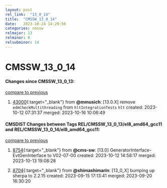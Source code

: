 ```yaml
---
layout: post
rel_link:  "13_0_14"
title:  "CMSSW_13_0_14"
date:   2023-10-24 14:29:50
categories: cmssw
relmajor: 13
relminor: 0
relsubminor: 14
---
```


# CMSSW_13_0_14
#### Changes since CMSSW_13_0_13:
[compare to previous](https://github.com/cms-sw/cmssw/compare/CMSSW_13_0_13...CMSSW_13_0_14)



1. [43000](http://github.com/cms-sw/cmssw/pull/43000){:target="_blank"}  from **@mmusich**: [13.0.X] remove `edmCheckMultithreading` from `hltIntegrationTests` `hlt` created: 2023-10-12 07:31:37 merged: 2023-10-16 10:06:49

#### CMSDIST Changes between Tags REL/CMSSW_13_0_13/el8_amd64_gcc11 and REL/CMSSW_13_0_14/el8_amd64_gcc11:
[compare to previous](https://github.com/cms-sw/cmsdist/compare/REL/CMSSW_13_0_13/el8_amd64_gcc11...REL/CMSSW_13_0_14/el8_amd64_gcc11)



1. [8754](http://github.com/cms-sw/cmsdist/pull/8754){:target="_blank"}  from **@cms-sw**: [13.0] GeneratorInterface-EvtGenInterface to V02-07-00 created: 2023-10-12 14:58:17 merged: 2023-10-13 19:08:28

2. [8704](http://github.com/cms-sw/cmsdist/pull/8704){:target="_blank"}  from **@shimashimarin**: [13_0_X] bumping up sherpa to 2.2.15 created: 2023-09-15 17:13:41 merged: 2023-09-20 16:30:20
